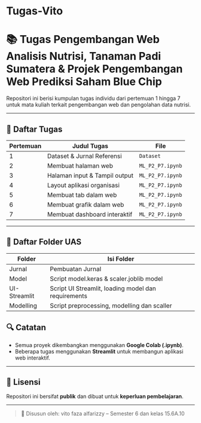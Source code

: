 # Tugas-Vito
# 📚 Tugas Pengembangan Web Analisis Nutrisi, Tanaman Padi Sumatera & Projek Pengembangan Web Prediksi Saham Blue Chip

Repositori ini berisi kumpulan tugas individu dari pertemuan 1 hingga 7 untuk mata kuliah terkait pengembangan web dan pengolahan data nutrisi.

---

## 📝 Daftar Tugas

| Pertemuan | Judul Tugas                    | File                                               |
|-----------|--------------------------------|----------------------------------------------------|
| 1         | Dataset & Jurnal Referensi     | `Dataset`                                          |
| 2         | Membuat halaman web            | `ML_P2_P7.ipynb`                                   |
| 3         | Halaman input & Tampil output  | `ML_P2_P7.ipynb`                                   |
| 4         | Layout aplikasi organisasi     | `ML_P2_P7.ipynb`                                   |
| 5         | Membuat tab dalam web          | `ML_P2_P7.ipynb`                                   |
| 6         | Membuat grafik dalam web       | `ML_P2_P7.ipynb`                                   |
| 7         | Membuat dashboard interaktif   | `ML_P2_P7.ipynb`                                   |


---

## 📝 Daftar Folder UAS

| Folder        | Isi Folder                                                        |
|---------------|-------------------------------------------------------------------|
| Jurnal        | Pembuatan Jurnal                                                  |
| Model         | Script model.keras & scaler.joblib model                          |
| UI-Streamlit  | Script UI Streamlit, loading model dan requirements               |
| Modelling     | Script preprocessing, modelling dan scaller                       |

## 🔍 Catatan

- Semua proyek dikembangkan menggunakan **Google Colab (.ipynb)**.
- Beberapa tugas menggunakan **Streamlit** untuk membangun aplikasi web interaktif.

---

## 🔗 Lisensi

Repositori ini bersifat **publik** dan dibuat untuk **keperluan pembelajaran**.

---

> 📌 Disusun oleh: vito faza alfarizzy – Semester 6 dan kelas 15.6A.10
